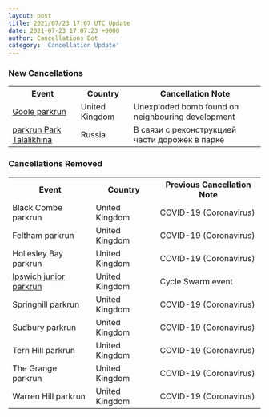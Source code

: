 ```yaml
---
layout: post
title: 2021/07/23 17:07 UTC Update
date: 2021-07-23 17:07:23 +0000
author: Cancellations Bot
category: 'Cancellation Update'
---
```


<h3>New Cancellations</h3>
<table style='width: 100%'>
    <tr>
        <th>Event</th>
        <th>Country</th>
        <th>Cancellation Note</th>
    </tr>
    <tr>
        <td><a href="https://www.parkrun.org.uk/goole">Goole parkrun</a></td>
        <td>United Kingdom</td>
        <td>Unexploded bomb found on neighbouring development</td>
    </tr>
    <tr>
        <td><a href="https://www.parkrun.ru/parktalalikhina">parkrun Park Talalikhina</a></td>
        <td>Russia</td>
        <td>В связи с реконструкцией части дорожек в парке</td>
    </tr>
</table>
<h3>Cancellations Removed</h3>
<table style='width: 100%'>
    <tr>
        <th>Event</th>
        <th>Country</th>
        <th>Previous Cancellation Note</th>
    </tr>
    <tr>
        <td>Black Combe parkrun</td>
        <td>United Kingdom</td>
        <td>COVID-19 (Coronavirus)</td>
    </tr>
    <tr>
        <td>Feltham parkrun</td>
        <td>United Kingdom</td>
        <td>COVID-19 (Coronavirus)</td>
    </tr>
    <tr>
        <td>Hollesley Bay parkrun</td>
        <td>United Kingdom</td>
        <td>COVID-19 (Coronavirus)</td>
    </tr>
    <tr>
        <td><a href="https://www.parkrun.org.uk/ipswich-juniors">Ipswich junior parkrun</a></td>
        <td>United Kingdom</td>
        <td>Cycle Swarm event</td>
    </tr>
    <tr>
        <td>Springhill parkrun</td>
        <td>United Kingdom</td>
        <td>COVID-19 (Coronavirus)</td>
    </tr>
    <tr>
        <td>Sudbury parkrun</td>
        <td>United Kingdom</td>
        <td>COVID-19 (Coronavirus)</td>
    </tr>
    <tr>
        <td>Tern Hill parkrun</td>
        <td>United Kingdom</td>
        <td>COVID-19 (Coronavirus)</td>
    </tr>
    <tr>
        <td>The Grange parkrun</td>
        <td>United Kingdom</td>
        <td>COVID-19 (Coronavirus)</td>
    </tr>
    <tr>
        <td>Warren Hill parkrun</td>
        <td>United Kingdom</td>
        <td>COVID-19 (Coronavirus)</td>
    </tr>
</table>
